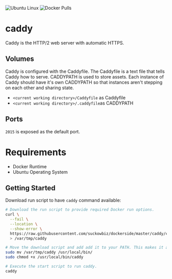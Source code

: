 ![Ubuntu Linux](https://img.shields.io/badge/tested-ubuntu-green.svg) ![Docker Pulls](https://img.shields.io/docker/pulls/suckowbiz/caddy.svg)

# caddy

Caddy is the HTTP/2 web server with automatic HTTPS.

## Volumes

Caddy is configured with the Caddyfile. The Caddyfile is a text file that tells Caddy how to serve. CADDYPATH is used to store assets. Each instance of Caddy should have it's own CADDYPATH so that instances aren't stepping on each other and sharing state.

- `<current working directory>/Caddyfile` as Caddyfile
- `<current working directory>/.caddyfile`as CADDYPATH

## Ports

`2015` is exposed as the default port.

# Requirements

- Docker Runtime
- Ubuntu Operating System

## Getting Started

Download run script to have `caddy` command available:

```bash
# Download the run script to provide required Docker run options.
curl \
  --fail \
  --location \
  --show-error \
  https://raw.githubusercontent.com/suckowbiz/dockerside/master/caddy/caddy \
  > /var/tmp/caddy

# Move the download script and add add it to your PATH. This makes it available from command line.
sudo mv /var/tmp/caddy /usr/local/bin/
sudo chmod +x /usr/local/bin/caddy

# Execute the start script to run caddy.
caddy
```
